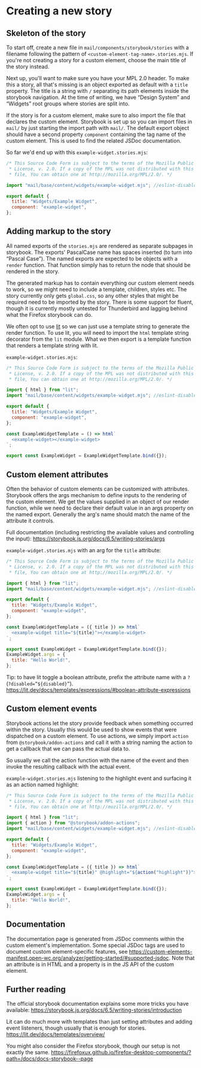 # Creating a new story

## Skeleton of the story

To start off, create a new file in `mail/components/storybook/stories` with a filename following the pattern of `<custom-element-tag-name>.stories.mjs`. If you're not creating a story for a custom element, choose the main title of the story instead.

Next up, you'll want to make sure you have your MPL 2.0 header.
To make this a story, all that's missing is an object exported as default with a `title` property. The title is a string with `/` separating its path elements inside the storybook navigation. At the time of writing, we have “Design System” and “Widgets” root groups where stories are split into.

If the story is for a custom element, make sure to also import the file that declares the custom element. Storybook is set up so you can import files in `mail/` by just starting the import path with `mail/`. The default export object should have a second property `component` containing the tag name of the custom element. This is used to find the related JSDoc documentation.

So far we'd end up with this `example-widget.stories.mjs`:
```js
/* This Source Code Form is subject to the terms of the Mozilla Public
 * License, v. 2.0. If a copy of the MPL was not distributed with this
 * file, You can obtain one at http://mozilla.org/MPL/2.0/. */

import "mail/base/content/widgets/example-widget.mjs"; //eslint-disable-line import/no-unassigned-import

export default {
  title: "Widgets/Example Widget",
  component: "example-widget",
};
```

## Adding markup to the story

All named exports of the `stories.mjs` are rendered as separate subpages in storybook. The exports' PascalCase name has spaces inserted (to turn into “Pascal Case”). The named exports are expected to be objects with a `render` function. That function simply has to return the node that should be rendered in the story.

The generated markup has to contain everything our custom element needs to work, so we might need to include a template, children, styles etc. The story currently only gets `global.css`, so any other styles that might be required need to be imported by the story. There is some support for fluent, though it is currently mostly untested for Thunderbird and lagging behind what the Firefox storybook can do.

We often opt to use [lit](https://lit.dev) so we can just use a template string to generate the render function. To use lit, you will need to import the `html` template string decorator from the `lit` module. What we then export is a template function that renders a template string with lit.

`example-widget.stories.mjs`:
```js
/* This Source Code Form is subject to the terms of the Mozilla Public
 * License, v. 2.0. If a copy of the MPL was not distributed with this
 * file, You can obtain one at http://mozilla.org/MPL/2.0/. */

import { html } from "lit";
import "mail/base/content/widgets/example-widget.mjs"; //eslint-disable-line import/no-unassigned-import

export default {
  title: "Widgets/Example Widget",
  component: "example-widget",
};

const ExampleWidgetTemplate = () => html`
  <example-widget></example-widget>
`;

export const ExampleWidget = ExampleWidgetTemplate.bind({});
```

## Custom element attributes

Often the behavior of custom elements can be customized with attributes. Storybook offers the args mechanism to define inputs to the rendering of the custom element. We get the values supplied in an object of our render function, while we need to declare their default value in an args property on the named export. Generally the arg's name should match the name of the attribute it controls.

Full documentation (including restricting the available values and controlling the input): https://storybook.js.org/docs/6.5/writing-stories/args

`example-widget.stories.mjs` with an arg for the `title` attribute:
```js
/* This Source Code Form is subject to the terms of the Mozilla Public
 * License, v. 2.0. If a copy of the MPL was not distributed with this
 * file, You can obtain one at http://mozilla.org/MPL/2.0/. */

import { html } from "lit";
import "mail/base/content/widgets/example-widget.mjs"; //eslint-disable-line import/no-unassigned-import

export default {
  title: "Widgets/Example Widget",
  component: "example-widget",
};

const ExampleWidgetTemplate = ({ title }) => html`
  <example-widget title="${title}"></example-widget>
`;

export const ExampleWidget = ExampleWidgetTemplate.bind({});
ExampleWidget.args = {
  title: "Hello World!",
};
```

Tip: to have lit toggle a boolean attribute, prefix the attribute name with a `?` (`?disabled=”${disabled}”`). https://lit.dev/docs/templates/expressions/#boolean-attribute-expressions

## Custom element events

Storybook actions let the story provide feedback when something occurred within the story. Usually this would be used to show events that were dispatched on a custom element. To use actions, we simply import `action` from `@storybook/addon-actions` and call it with a string naming the action to get a callback that we can pass the actual data to.

So usually we call the action function with the name of the event and then invoke the resulting callback with the actual event.

`example-widget.stories.mjs` listening to the highlight event and surfacing it as an action named highlight:
```js
/* This Source Code Form is subject to the terms of the Mozilla Public
 * License, v. 2.0. If a copy of the MPL was not distributed with this
 * file, You can obtain one at http://mozilla.org/MPL/2.0/. */

import { html } from "lit";
import { action } from "@storybook/addon-actions";
import "mail/base/content/widgets/example-widget.mjs"; //eslint-disable-line import/no-unassigned-import

export default {
  title: "Widgets/Example Widget",
  component: "example-widget",
};

const ExampleWidgetTemplate = ({ title }) => html`
  <example-widget title="${title}" @highlight="${action("highlight")}"></example-widget>
`;

export const ExampleWidget = ExampleWidgetTemplate.bind({});
ExampleWidget.args = {
  title: "Hello World!",
};
```

## Documentation
The documentation page is generated from JSDoc comments within the custom element's implementation. Some special JSDoc tags are used to document custom element-specific features, see https://custom-elements-manifest.open-wc.org/analyzer/getting-started/#supported-jsdoc. Note that an attribute is in HTML and a property is in the JS API of the custom element.

## Further reading
The official storybook documentation explains some more tricks you have available: https://storybook.js.org/docs/6.5/writing-stories/introduction

Lit can do much more with templates than just setting attributes and adding event listeners, though usually that is enough for stories. https://lit.dev/docs/templates/overview/

You might also consider the Firefox storybook, though our setup is not exactly the same. https://firefoxux.github.io/firefox-desktop-components/?path=/docs/docs-storybook--page
